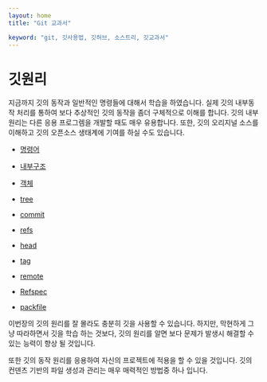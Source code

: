 ```yaml
---
layout: home
title: "Git 교과서"

keyword: "git, 깃사용법, 깃허브, 소스트리, 깃교과서"
---
```

# 깃원리
지금까지 깃의 동작과 일반적인 명령들에 대해서 학습을 하였습니다. 실제 깃의 내부동작 처리를 통하여 보다 추상적인 깃의 동작을 좀더 구체적으로 이해를 합니다. 깃의 내부 원리는 다른 응용 프로그렘을 개발할 때도 매우 유용합니다. 또한, 깃의 오리지널 소스를 이해하고 깃의 오픈소스 생태계에 기여를 하실 수도 있습니다.  

* [명령어](./plumbling)
* [내부구조](./internal)

* [객체](./objects)
* [tree](./tree)
* [commit](./commit)
* [refs](./refs)
* [head](./head)
* [tag](./tag)
* [remote](./remote)
* [Refspec](./Refspec)
* [packfile](./packfile)

이번장의 깃의 원리를 잘 몰라도 충분히 깃을 사용할 수 있습니다. 하지만, 막현하게 그냥 따라하면서 깃을 학습 하는 것보다, 깃의 원리를 알면 보다 문제가 발생시 해결할 수 있는 능력이 향상 될 것입니다.

또한 깃의 동작 원리를 응용하여 자신의 프로젝트에 적용을 할 수 있을 것입니다. 깃의 컨덴츠 기반의 파일 생성과 관리는 매우 매력적인 방법중 하나 입니다.

